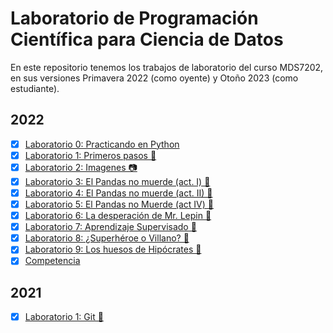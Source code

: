 # Laboratorio de Programación Científica para Ciencia de Datos

En este repositorio tenemos los trabajos de laboratorio del curso MDS7202,
en sus versiones Primavera 2022 (como oyente) y Otoño 2023 (como estudiante).

2022
----
- [x] [Laboratorio 0: Practicando en Python](https://johnny-godoy.github.io/laboratorios-mds/2022/lab%200/Lab_0.html)
- [x] [Laboratorio 1: Primeros pasos 👣](https://johnny-godoy.github.io/laboratorios-mds/2022/lab%201/lab_1.html)
- [x] [Laboratorio 2: Imagenes 📷](https://johnny-godoy.github.io/laboratorios-mds/2022/lab%202/Laboratorio2_enunciado.html)
- [x] [Laboratorio 3: El Pandas no muerde (act. I) 🐼](https://johnny-godoy.github.io/laboratorios-mds/2022/lab%203/laboratorio_3.html)
- [x] [Laboratorio 4: El Pandas no muerde (act. II) 🐼](https://johnny-godoy.github.io/laboratorios-mds/2022/lab%204/laboratorio_4.html)
- [x] [Laboratorio 5: El Pandas no Muerde (act IV) 🐼](https://johnny-godoy.github.io/laboratorios-mds/2022/lab%205/laboratorio_5.html)
- [x] [Laboratorio 6: La desperación de Mr. Lepin 🐼](https://johnny-godoy.github.io/laboratorios-mds/2022/lab%206/laboratorio_6.html)
- [x] [Laboratorio 7: Aprendizaje Supervisado 🔮](https://johnny-godoy.github.io/laboratorios-mds/2022/lab%207/laboratorio_7.html)
- [x] [Laboratorio 8: ¿Superhéroe o Villano? 🦸](https://johnny-godoy.github.io/laboratorios-mds/2022/lab%208/laboratorio_8.html)
- [x] [Laboratorio 9: Los huesos de Hipócrates 🦴](https://github.com/johnny-godoy/laboratorios-mds/blob/main/2022/lab%209/laboratorio_9.ipynb)
- [x] [Competencia](https://johnny-godoy.github.io/laboratorios-mds/2022/competencia/proyecto.html)

2021
----
- [x] [Laboratorio 1: Git 👾](https://johnny-godoy.github.io/laboratorios-mds/2023/lab1/laboratorio_1.html)
